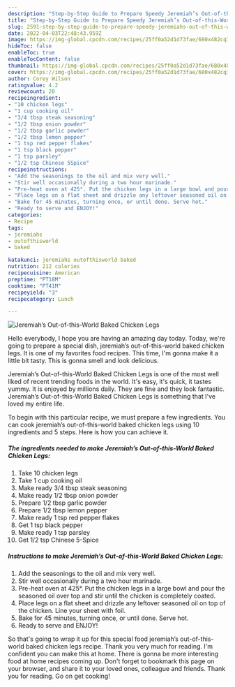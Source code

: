```yaml
---
description: "Step-by-Step Guide to Prepare Speedy Jeremiah’s Out-of-this-World Baked Chicken Legs"
title: "Step-by-Step Guide to Prepare Speedy Jeremiah’s Out-of-this-World Baked Chicken Legs"
slug: 2591-step-by-step-guide-to-prepare-speedy-jeremiahs-out-of-this-world-baked-chicken-legs
date: 2022-04-03T22:48:43.959Z
image: https://img-global.cpcdn.com/recipes/25ff0a52d1d73fae/680x482cq70/jeremiahs-out-of-this-world-baked-chicken-legs-recipe-main-photo.jpg
hideToc: false
enableToc: true
enableTocContent: false
thumbnail: https://img-global.cpcdn.com/recipes/25ff0a52d1d73fae/680x482cq70/jeremiahs-out-of-this-world-baked-chicken-legs-recipe-main-photo.jpg
cover: https://img-global.cpcdn.com/recipes/25ff0a52d1d73fae/680x482cq70/jeremiahs-out-of-this-world-baked-chicken-legs-recipe-main-photo.jpg
author: Corey Wilson
ratingvalue: 4.2
reviewcount: 20
recipeingredient:
- "10 chicken legs"
- "1 cup cooking oil"
- "3/4 tbsp steak seasoning"
- "1/2 tbsp onion powder"
- "1/2 tbsp garlic powder"
- "1/2 tbsp lemon pepper"
- "1 tsp red pepper flakes"
- "1 tsp black pepper"
- "1 tsp parsley"
- "1/2 tsp Chinese 5Spice"
recipeinstructions:
- "Add the seasonings to the oil and mix very well."
- "Stir well occasionally during a two hour marinade."
- "Pre-heat oven at 425°. Put the chicken legs in a large bowl and pour the seasoned oil over top and stir until the chicken is completely coated."
- "Place legs on a flat sheet and drizzle any leftover seasoned oil on top of the chicken. Line your sheet with foil."
- "Bake for 45 minutes, turning once, or until done. Serve hot."
- "Ready to serve and ENJOY!"
categories:
- Recipe
tags:
- jeremiahs
- outofthisworld
- baked

katakunci: jeremiahs outofthisworld baked 
nutrition: 212 calories
recipecuisine: American
preptime: "PT18M"
cooktime: "PT41M"
recipeyield: "3"
recipecategory: Lunch

---
```



![Jeremiah’s Out-of-this-World Baked Chicken Legs](https://img-global.cpcdn.com/recipes/25ff0a52d1d73fae/680x482cq70/jeremiahs-out-of-this-world-baked-chicken-legs-recipe-main-photo.jpg)

Hello everybody, I hope you are having an amazing day today. Today, we're going to prepare a special dish, jeremiah’s out-of-this-world baked chicken legs. It is one of my favorites food recipes. This time, I'm gonna make it a little bit tasty. This is gonna smell and look delicious.



Jeremiah’s Out-of-this-World Baked Chicken Legs is one of the most well liked of recent trending foods in the world. It's easy, it's quick, it tastes yummy. It is enjoyed by millions daily. They are fine and they look fantastic. Jeremiah’s Out-of-this-World Baked Chicken Legs is something that I've loved my entire life.


To begin with this particular recipe, we must prepare a few ingredients. You can cook jeremiah’s out-of-this-world baked chicken legs using 10 ingredients and 5 steps. Here is how you can achieve it.

<!--inarticleads1-->

##### The ingredients needed to make Jeremiah’s Out-of-this-World Baked Chicken Legs:

1. Take 10 chicken legs
1. Take 1 cup cooking oil
1. Make ready 3/4 tbsp steak seasoning
1. Make ready 1/2 tbsp onion powder
1. Prepare 1/2 tbsp garlic powder
1. Prepare 1/2 tbsp lemon pepper
1. Make ready 1 tsp red pepper flakes
1. Get 1 tsp black pepper
1. Make ready 1 tsp parsley
1. Get 1/2 tsp Chinese 5-Spice




<!--inarticleads2-->

##### Instructions to make Jeremiah’s Out-of-this-World Baked Chicken Legs:

1. Add the seasonings to the oil and mix very well.
1. Stir well occasionally during a two hour marinade.
1. Pre-heat oven at 425°. Put the chicken legs in a large bowl and pour the seasoned oil over top and stir until the chicken is completely coated.
1. Place legs on a flat sheet and drizzle any leftover seasoned oil on top of the chicken. Line your sheet with foil.
1. Bake for 45 minutes, turning once, or until done. Serve hot.
1. Ready to serve and ENJOY!



So that's going to wrap it up for this special food jeremiah’s out-of-this-world baked chicken legs recipe. Thank you very much for reading. I'm confident you can make this at home. There is gonna be more interesting food at home recipes coming up. Don't forget to bookmark this page on your browser, and share it to your loved ones, colleague and friends. Thank you for reading. Go on get cooking!
